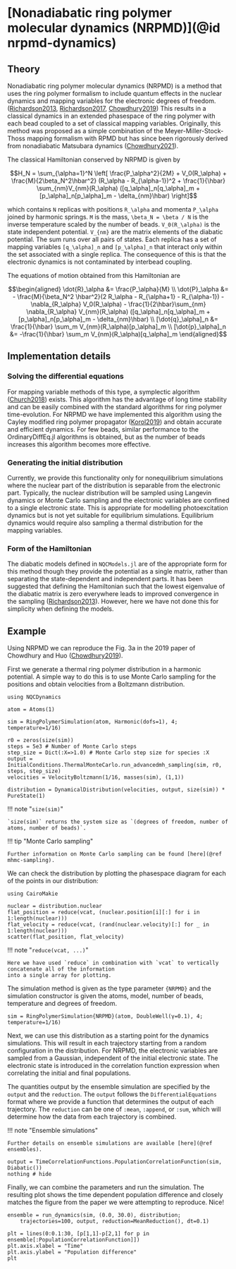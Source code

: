 # [Nonadiabatic ring polymer molecular dynamics (NRPMD)](@id nrpmd-dynamics)

## Theory

Nonadiabatic ring polymer molecular dynamics (NRPMD) is a method that uses the ring polymer
formalism to include quantum effects in the nuclear dynamics and mapping variables
for the electronic degrees of freedom.
([Richardson2013](@cite), [Richardson2017](@cite), [Chowdhury2019](@cite))
This results in a classical dynamics in an extended phasespace of the ring polymer
with each bead coupled to a set of classical mapping variables.
Originally, this method was proposed as a simple combination of the 
Meyer-Miller-Stock-Thoss mapping formalism with RPMD but has since been
rigorously derived from nonadiabatic Matsubara dynamics ([Chowdhury2021](@cite)).

The classical Hamiltonian conserved by NRPMD is given by

```math
H_N = \sum_{\alpha=1}^N \left[
\frac{P_\alpha^2}{2M} + V_0(R_\alpha)
+ \frac{M}{2\beta_N^2\hbar^2} (R_\alpha - R_{\alpha-1})^2
+ \frac{1}{\hbar} \sum_{nm}V_{nm}(R_\alpha)
([q_\alpha]_n[q_\alpha]_m + [p_\alpha]_n[p_\alpha]_m - \delta_{nm}\hbar)
\right]
```

which contains ``N`` replicas with positions ``R_\alpha`` and momenta ``P_\alpha``
joined by harmonic springs.
``M`` is the mass, ``\beta_N = \beta / N`` is the inverse temperature scaled by the number of beads.
``V_0(R_\alpha)`` is the state independent potential.
``V_{nm}`` are the matrix elements of the diabatic potential. The sum runs over all pairs of states.
Each replica has a set of mapping variables ``[q_\alpha]_n`` and ``[p_\alpha]_n``
that interact only within the set associated with a single replica.
The consequence of this is that the electronic dynamics is not contaminated by interbead 
coupling.

The equations of motion obtained from this Hamiltonian are

```math
\begin{aligned}
\dot{R}_\alpha &= \frac{P_\alpha}{M}
\\
\dot{P}_\alpha &=
- \frac{M}{\beta_N^2 \hbar^2}(2 R_\alpha - R_{\alpha+1} - R_{\alpha-1})
- \nabla_{R_\alpha} V_0(R_\alpha)
- \frac{1}{2\hbar}\sum_{nm} \nabla_{R_\alpha} V_{nm}(R_\alpha)
([q_\alpha]_n[q_\alpha]_m + [p_\alpha]_n[p_\alpha]_m - \delta_{nm}\hbar)
\\
[\dot{q}_\alpha]_n &=
\frac{1}{\hbar} \sum_m V_{nm}(R_\alpha)[p_\alpha]_m
\\
[\dot{p}_\alpha]_n &=
-\frac{1}{\hbar} \sum_m V_{nm}(R_\alpha)[q_\alpha]_m
\end{aligned}
```

## Implementation details

### Solving the differential equations

For mapping variable methods of this type, a symplectic algorithm ([Church2018](@cite))
exists. This algorithm has the advantage of long time stability and can be easily combined
with the standard algorithms for ring polymer time-evolution.
For NRPMD we have implemented this algorithm using the Cayley modified ring polymer
propagator ([Korol2019](@cite)) and obtain accurate and efficient dynamics.
For few beads, similar performance to the OrdinaryDiffEq.jl algorithms
is obtained, but as the number of beads increases this algorithm becomes more effective.

### Generating the initial distribution

Currently, we provide this functionality only for nonequilibrium simulations where the nuclear part
of the distribution is separable from the electronic part.
Typically, the nuclear distribution will be sampled using Langevin dynamics or Monte Carlo
sampling and the electronic variables are confined to a single electronic state.
This is appropriate for modelling photoexcitation dynamics but is not yet suitable
for equilibrium simulations.
Equilibrium dynamics would require also sampling a thermal distribution for the mapping variables.

### Form of the Hamiltonian

The diabatic models defined in `NQCModels.jl` are of the appropriate form for
this method though they provide the potential as a single matrix, rather than separating
the state-dependent and independent parts.
It has been suggested that defining the Hamiltonian such that the lowest eigenvalue
of the diabatic matrix is zero everywhere leads to improved convergence in the sampling
([Richardson2013](@cite)).
However, here we have not done this for simplicity when defining the models.

## Example

Using NRPMD we can reproduce the Fig. 3a in the 2019 paper of Chowdhury
and Huo ([Chowdhury2019](@cite)).

First we generate a thermal ring polymer distribution in a harmonic potential.
A simple way to do this is to use Monte Carlo sampling for the positions and
obtain velocities from a Boltzmann distribution.

```@example nrpmd
using NQCDynamics

atom = Atoms(1)

sim = RingPolymerSimulation(atom, Harmonic(dofs=1), 4; temperature=1/16)

r0 = zeros(size(sim))
steps = 5e3 # Number of Monte Carlo steps
step_size = Dict(:X=>1.0) # Monte Carlo step size for species :X
output = InitialConditions.ThermalMonteCarlo.run_advancedmh_sampling(sim, r0, steps, step_size)
velocities = VelocityBoltzmann(1/16, masses(sim), (1,1))

distribution = DynamicalDistribution(velocities, output, size(sim)) * PureState(1)
```

!!! note "`size(sim)`"

    `size(sim)` returns the system size as `(degrees of freedom, number of atoms, number of beads)`.

!!! tip "Monte Carlo sampling"

    Further information on Monte Carlo sampling can be found [here](@ref mhmc-sampling).

We can check the distribution by plotting the phasespace diagram for each of the points
in our distribution:

```@example nrpmd
using CairoMakie

nuclear = distribution.nuclear
flat_position = reduce(vcat, (nuclear.position[i][:] for i in 1:length(nuclear)))
flat_velocity = reduce(vcat, (rand(nuclear.velocity)[:] for _ in 1:length(nuclear)))
scatter(flat_position, flat_velocity)
```

!!! note "`reduce(vcat, ...)`"

    Here we have used `reduce` in combination with `vcat` to vertically concatenate all of the information
    into a single array for plotting.

The simulation method is given as the type parameter `{NRPMD}` and
the simulation constructor is given the atoms, model, number of beads,
temperature and degrees of freedom.

```@example nrpmd
sim = RingPolymerSimulation{NRPMD}(atom, DoubleWell(γ=0.1), 4; temperature=1/16)
```

Next, we can use this distribution as a starting point for the dynamics simulations.
This will result in each trajectory starting from a random configuration in the
distribution.
For NRPMD, the electronic variables are sampled from a Gaussian, independent of the
initial electronic state.
The electronic state is introduced in the correlation function expression when correlating
the initial and final populations.

The quantities output by the ensemble simulation are specified by the `output` and the
`reduction`.
The `output` follows the `DifferentialEquations` format where we provide a function
that determines the output of each trajectory.
The `reduction` can be one of `:mean`, `:append`, or `:sum`, which will determine
how the data from each trajectory is combined.

!!! note "Ensemble simulations"

    Further details on ensemble simulations are available [here](@ref ensembles).

```@example nrpmd
output = TimeCorrelationFunctions.PopulationCorrelationFunction(sim, Diabatic())
nothing # hide
```

Finally, we can combine the parameters and run the simulation.
The resulting plot shows the time dependent population difference and closely matches
the figure from the paper we were attempting to reproduce. Nice!

```@example nrpmd
ensemble = run_dynamics(sim, (0.0, 30.0), distribution;
    trajectories=100, output, reduction=MeanReduction(), dt=0.1)

plt = lines(0:0.1:30, [p[1,1]-p[2,1] for p in ensemble[:PopulationCorrelationFunction]])
plt.axis.xlabel = "Time"
plt.axis.ylabel = "Population difference"
plt
```
